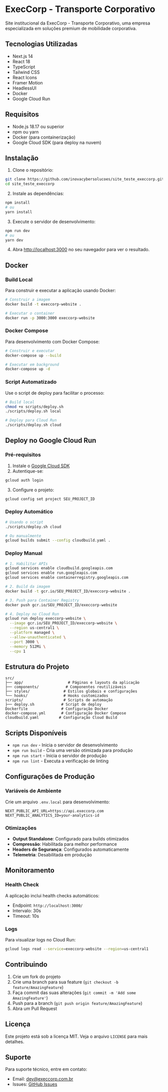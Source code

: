# ExecCorp - Transporte Corporativo

Site institucional da ExecCorp - Transporte Corporativo, uma empresa especializada em soluções premium de mobilidade corporativa.

## Tecnologias Utilizadas

- Next.js 14
- React 18
- TypeScript
- Tailwind CSS
- React Icons
- Framer Motion
- HeadlessUI
- Docker
- Google Cloud Run

## Requisitos

- Node.js 18.17 ou superior
- npm ou yarn
- Docker (para containerização)
- Google Cloud SDK (para deploy na nuvem)

## Instalação

1. Clone o repositório:
```bash
git clone https://github.com/inovacybersolucoes/site_teste_execcorp.git
cd site_teste_execcorp
```

2. Instale as dependências:
```bash
npm install
# ou
yarn install
```

3. Execute o servidor de desenvolvimento:
```bash
npm run dev
# ou
yarn dev
```

4. Abra [http://localhost:3000](http://localhost:3000) no seu navegador para ver o resultado.

## Docker

### Build Local

Para construir e executar a aplicação usando Docker:

```bash
# Construir a imagem
docker build -t execcorp-website .

# Executar o container
docker run -p 3000:3000 execcorp-website
```

### Docker Compose

Para desenvolvimento com Docker Compose:

```bash
# Construir e executar
docker-compose up --build

# Executar em background
docker-compose up -d
```

### Script Automatizado

Use o script de deploy para facilitar o processo:

```bash
# Build local
chmod +x scripts/deploy.sh
./scripts/deploy.sh local

# Deploy para Cloud Run
./scripts/deploy.sh cloud
```

## Deploy no Google Cloud Run

### Pré-requisitos

1. Instale o [Google Cloud SDK](https://cloud.google.com/sdk/docs/install)
2. Autentique-se:
```bash
gcloud auth login
```

3. Configure o projeto:
```bash
gcloud config set project SEU_PROJECT_ID
```

### Deploy Automático

```bash
# Usando o script
./scripts/deploy.sh cloud

# Ou manualmente
gcloud builds submit --config cloudbuild.yaml .
```

### Deploy Manual

```bash
# 1. Habilitar APIs
gcloud services enable cloudbuild.googleapis.com
gcloud services enable run.googleapis.com
gcloud services enable containerregistry.googleapis.com

# 2. Build da imagem
docker build -t gcr.io/SEU_PROJECT_ID/execcorp-website .

# 3. Push para Container Registry
docker push gcr.io/SEU_PROJECT_ID/execcorp-website

# 4. Deploy no Cloud Run
gcloud run deploy execcorp-website \
  --image gcr.io/SEU_PROJECT_ID/execcorp-website \
  --region us-central1 \
  --platform managed \
  --allow-unauthenticated \
  --port 3000 \
  --memory 512Mi \
  --cpu 1
```

## Estrutura do Projeto

```
src/
├── app/                    # Páginas e layouts da aplicação
├── components/            # Componentes reutilizáveis
├── styles/               # Estilos globais e configurações
└── hooks/                # Hooks customizados
scripts/                  # Scripts de automação
├── deploy.sh            # Script de deploy
Dockerfile               # Configuração Docker
docker-compose.yml       # Configuração Docker Compose
cloudbuild.yaml         # Configuração Cloud Build
```

## Scripts Disponíveis

- `npm run dev` - Inicia o servidor de desenvolvimento
- `npm run build` - Cria uma versão otimizada para produção
- `npm run start` - Inicia o servidor de produção
- `npm run lint` - Executa a verificação de linting

## Configurações de Produção

### Variáveis de Ambiente

Crie um arquivo `.env.local` para desenvolvimento:

```env
NEXT_PUBLIC_API_URL=https://api.execcorp.com
NEXT_PUBLIC_ANALYTICS_ID=your-analytics-id
```

### Otimizações

- **Output Standalone**: Configurado para builds otimizados
- **Compressão**: Habilitada para melhor performance
- **Headers de Segurança**: Configurados automaticamente
- **Telemetria**: Desabilitada em produção

## Monitoramento

### Health Check

A aplicação inclui health checks automáticos:
- Endpoint: `http://localhost:3000/`
- Intervalo: 30s
- Timeout: 10s

### Logs

Para visualizar logs no Cloud Run:

```bash
gcloud logs read --service=execcorp-website --region=us-central1
```

## Contribuindo

1. Crie um fork do projeto
2. Crie uma branch para sua feature (`git checkout -b feature/AmazingFeature`)
3. Faça commit das suas alterações (`git commit -m 'Add some AmazingFeature'`)
4. Push para a branch (`git push origin feature/AmazingFeature`)
5. Abra um Pull Request

## Licença

Este projeto está sob a licença MIT. Veja o arquivo `LICENSE` para mais detalhes.

## Suporte

Para suporte técnico, entre em contato:
- Email: dev@execcorp.com.br
- Issues: [GitHub Issues](https://github.com/inovacybersolucoes/site_teste_execcorp/issues) 